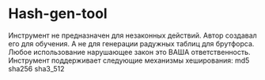 # Hash-gen-tool
Инструмент не предназначен для незаконных действий.  Автор создавал его для обучения. А не для генерации радужных таблиц для брутфорса.
Любое использование нарушающее закон это ВАША ответственность.
Инструмент поддерживает следующие механизмы хеширования:
  md5
  sha256
  sha3_512

